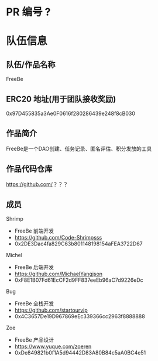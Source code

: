 # PR 编号 ?

# 队伍信息

## 队伍/作品名称

  FreeBe

## ERC20 地址(用于团队接收奖励)

  0x97D455835a3Ae0F0616f280286439e248f8cB030

## 作品简介

  FreeBe是一个DAO创建、任务记录、匿名评估、积分发放的工具

## 作品代码仓库

  <https://github.com/>？？？

## 成员

Shrimp

- FreeBe 前端开发
- <https://github.com/Code-Shrimpsss>
- 0x2DE3Dac4fa829C63b801148198154aFEA3722D67

Michel

- FreeBe 后端开发
- <https://github.com/MichaelYangjson>
- 0xF8E1B07Fd61EcCF2d9FF837eeEb96aC7d9226eDc

Bug

- FreeBe 全栈开发
- <https://github.com/startourvip>
- 0x4C3657De19D967869eEc339366cc2963f8888888

Zoe

- FreeBe 产品设计
- <https://www.yuque.com/zoeren>
- 0xDe849821b0f1A5d94442D83A80B84c5aA0BC4e51
